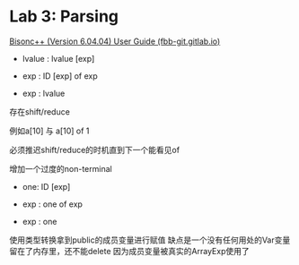 # Lab 3: Parsing

[Bisonc++ (Version 6.04.04) User Guide (fbb-git.gitlab.io)](https://fbb-git.gitlab.io/bisoncpp/manual/bisonc++.html)

- lvalue : lvalue [exp]

- exp : ID [exp] of exp
- exp : lvalue

存在shift/reduce

例如a[10] 与 a[10] of 1

必须推迟shift/reduce的时机直到下一个能看见of

增加一个过度的non-terminal 

- one: ID [exp]

- exp : one of exp
- exp : one

使用类型转换拿到public的成员变量进行赋值  缺点是一个没有任何用处的Var变量留在了内存里，还不能delete 因为成员变量被真实的ArrayExp使用了
